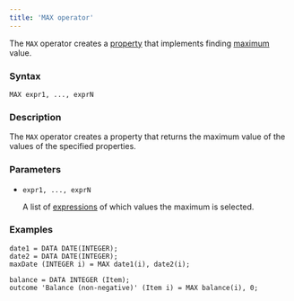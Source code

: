 ```yaml
---
title: 'MAX operator'
---
```


The `MAX` operator creates a [property](Properties.md) that implements finding [maximum](Extremum_MAX_MIN_.md) value.

### Syntax 

    MAX expr1, ..., exprN

### Description

The `MAX` operator creates a property that returns the maximum value of the values of the specified properties.

### Parameters

- `expr1, ..., exprN`

    A list of [expressions](Expression.md) of which values the maximum is selected.

### Examples

```lsf
date1 = DATA DATE(INTEGER);
date2 = DATA DATE(INTEGER);
maxDate (INTEGER i) = MAX date1(i), date2(i);

balance = DATA INTEGER (Item);
outcome 'Balance (non-negative)' (Item i) = MAX balance(i), 0;
```
